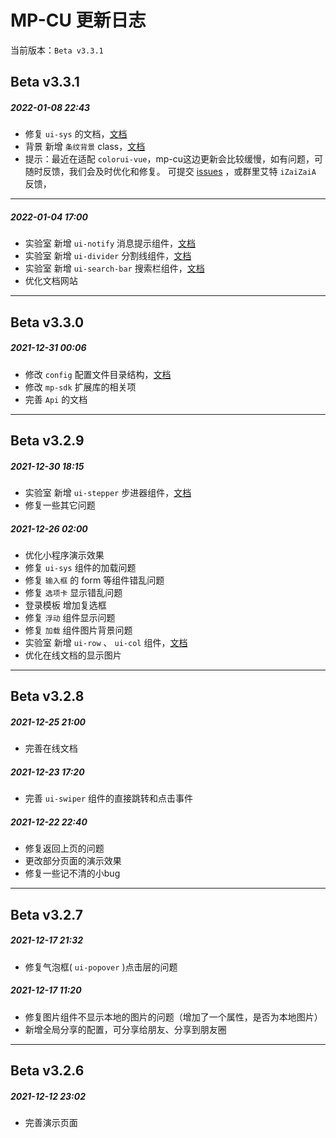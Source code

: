 <div class="mp-cu-doc-theme-content">

# MP-CU 更新日志

当前版本：`Beta v3.3.1`

## Beta v3.3.1

##### 2022-01-08 22:43

- 修复 `ui-sys` 的文档，[文档](/guide/sys.md)
- 背景 新增 `条纹背景` class，[文档](/guide/background.md)
- 提示：最近在适配 `colorui-vue`，mp-cu这边更新会比较缓慢，如有问题，可随时反馈，我们会及时优化和修复。 可提交 [issues](https://github.com/Color-UI/MP-CU/issues) ，或群里艾特 `iZaiZaiA` 反馈，

---

##### 2022-01-04 17:00

- 实验室 新增 `ui-notify` 消息提示组件，[文档](/laboratory/notify.md)
- 实验室 新增 `ui-divider` 分割线组件，[文档](/laboratory/divider.md)
- 实验室 新增 `ui-search-bar` 搜索栏组件，[文档](/laboratory/search-bar.md)
- 优化文档网站

---

## Beta v3.3.0

##### 2021-12-31 00:06

- 修改 `config` 配置文件目录结构，[文档](/guide/configuration.md)
- 修改 `mp-sdk` 扩展库的相关项
- 完善 `Api` 的文档

---

## Beta v3.2.9

##### 2021-12-30 18:15

- 实验室 新增 `ui-stepper` 步进器组件，[文档](/laboratory/stepper.md)
- 修复一些其它问题


##### 2021-12-26 02:00

- 优化小程序演示效果
- 修复 `ui-sys` 组件的加载问题
- 修复 `输入框` 的 form 等组件错乱问题
- 修复 `选项卡` 显示错乱问题
- 登录模板 增加复选框
- 修复 `浮动` 组件显示问题
- 修复 `加载` 组件图片背景问题
- 实验室 新增 `ui-row` 、 `ui-col` 组件，[文档](/laboratory/layout.md)
- 优化在线文档的显示图片

---

## Beta v3.2.8

##### 2021-12-25 21:00

- 完善在线文档


##### 2021-12-23 17:20

- 完善 `ui-swiper` 组件的直接跳转和点击事件


##### 2021-12-22 22:40

- 修复返回上页的问题
- 更改部分页面的演示效果
- 修复一些记不清的小bug

---

## Beta v3.2.7

##### 2021-12-17 21:32

 - 修复气泡框( `ui-popover` )点击层的问题

##### 2021-12-17 11:20

 - 修复图片组件不显示本地的图片的问题（增加了一个属性，是否为本地图片）
 - 新增全局分享的配置，可分享给朋友、分享到朋友圈
 
---

## Beta v3.2.6

##### 2021-12-12 23:02

 - 完善演示页面
 

</div>